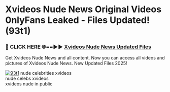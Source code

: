 # Xvideos Nude News Original Videos 0nlyFans Leaked - Files Updated! (93t1)

<h3>🔴 CLICK HERE 🌐==►► <a href="https://tinyurl.com/yrmya6cz" rel="nofollow">Xvideos Nude News Updated Files</a></h3>

Get Xvideos Nude News and all content. Now you can access all videos and pictures of Xvideos Nude News. New Updated Files 2025!

[![93t1](https://i.imgur.com/FMdXYCs.gif)](https://tinyurl.com/yrmya6cz)
nude celebrities xvideos<br>
nude celebs xvideos<br>
xvideos nude in public